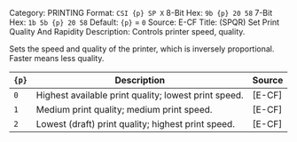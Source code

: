 Category: PRINTING
Format: `CSI {p} SP X`
8-Bit Hex: `9b {p} 20 58`
7-Bit Hex: `1b 5b {p} 20 58`
Default: `{p}` = `0`
Source: E-CF
Title: (SPQR) Set Print Quality And Rapidity
Description: Controls printer speed, quality.

Sets the speed and quality of the printer, which is inversely proportional. Faster means less quality.

| `{p}` | Description                                          | Source |
|-------|------------------------------------------------------|--------|
| `0`   | Highest available print quality; lowest print speed. | [E-CF] |
| `1`   | Medium print quality; medium print speed.            | [E-CF] |
| `2`   | Lowest (draft) print quality; highest print speed.   | [E-CF] |
